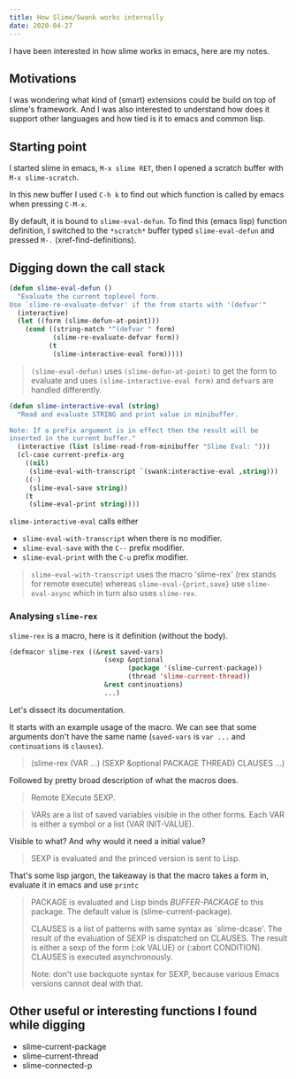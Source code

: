 ```yaml
---
title: How Slime/Swank works internally
date: 2020-04-27
---
```


I have been interested in how slime works in emacs, here are my notes.

## Motivations

I was wondering what kind of (smart) extensions could be build on top
of slime's framework. And I was also interested to understand how does
it support other languages and how tied is it to emacs and common
lisp.

## Starting point

I started slime in emacs, `M-x slime RET`, then I opened a scratch
buffer with `M-x slime-scratch`.

In this new buffer I used `C-h k` to find out which function is called
by emacs when pressing `C-M-x`.

By default, it is bound to `slime-eval-defun`. To find this (emacs
lisp) function definition, I switched to the `*scratch*` buffer typed
`slime-eval-defun` and pressed `M-.` (xref-find-definitions).

## Digging down the call stack

```lisp
(defun slime-eval-defun ()
  "Evaluate the current toplevel form.
Use `slime-re-evaluate-defvar' if the from starts with '(defvar'"
  (interactive)
  (let ((form (slime-defun-at-point)))
    (cond ((string-match "^(defvar " form)
           (slime-re-evaluate-defvar form))
          (t
           (slime-interactive-eval form)))))
```

> `(slime-eval-defun)` uses `(slime-defun-at-point)` to get the
> form to evaluate and uses `(slime-interactive-eval form)` and
> `defvar`s are handled differently.

```lisp
(defun slime-interactive-eval (string)
  "Read and evaluate STRING and print value in minibuffer.

Note: If a prefix argument is in effect then the result will be
inserted in the current buffer."
  (interactive (list (slime-read-from-minibuffer "Slime Eval: ")))
  (cl-case current-prefix-arg
    ((nil)
     (slime-eval-with-transcript `(swank:interactive-eval ,string)))
    ((-)
     (slime-eval-save string))
    (t
     (slime-eval-print string))))
```

`slime-interactive-eval` calls either 

* `slime-eval-with-transcript` when there is no modifier.
* `slime-eval-save` with the `C--` prefix modifier.
* `slime-eval-print` with the `C-u` prefix modifier.

> `slime-eval-with-transcript` uses the macro 'slime-rex' (rex stands
> for remote execute) whereas `slime-eval-{print,save}` use
> `slime-eval-async` which in turn also uses `slime-rex`.

### Analysing `slime-rex`

`slime-rex` is a macro, here is it definition (without the body).

```lisp
(defmacor slime-rex ((&rest saved-vars)
                        (sexp &optional
                              (package '(slime-current-package))
                              (thread 'slime-current-thread))
                        &rest continuations)
						...)
```

Let's dissect its documentation.

It starts with an example usage of the macro. We can see that some
arguments don't have the same name (`saved-vars` is `var ...` and
`continuations` is `clauses`).

> (slime-rex (VAR ...) (SEXP &optional PACKAGE THREAD) CLAUSES ...)

Followed by pretty broad description of what the macros does.
 
> Remote EXecute SEXP.


> VARs are a list of saved variables visible in the other forms.  Each
> VAR is either a symbol or a list (VAR INIT-VALUE).

Visible to what? And why would it need a initial value?

> SEXP is evaluated and the princed version is sent to Lisp.

That's some lisp jargon, the takeaway is that the macro takes a form
in, evaluate it in emacs and use `printc` 
 
> PACKAGE is evaluated and Lisp binds *BUFFER-PACKAGE* to this package.
> The default value is (slime-current-package).
> 
> CLAUSES is a list of patterns with same syntax as
> `slime-dcase'.  The result of the evaluation of SEXP is
> dispatched on CLAUSES.  The result is either a sexp of the
> form (:ok VALUE) or (:abort CONDITION).  CLAUSES is executed
> asynchronously.
> 
> Note: don't use backquote syntax for SEXP, because various Emacs
> versions cannot deal with that.

## Other useful or interesting functions I found while digging

* slime-current-package
* slime-current-thread
* slime-connected-p




